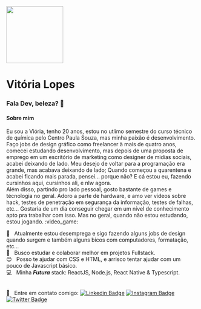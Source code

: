 <img width="150px" src="https://avatars2.githubusercontent.com/u/64246018?s=460&u=3d07c48c53255d53e3406037c7f98af14fd98689&v=4">

# Vitória Lopes

### Fala Dev, beleza? :rocket:
<h4> Sobre mim </h4>
Eu sou a Viória, tenho 20 anos, estou no utlimo semestre do curso técnico de química pelo Centro Paula Souza, mas minha paixão é desenvolvimento.
Faço jobs de design gráfico como freelancer à mais de quatro anos, comecei estudando desenvolvimento, mas depois de uma proposta de emprego em um escritório de marketing como designer de midias sociais, acabei deixando de lado. Meu desejo de voltar para a programação era grande, mas acabava deixando de lado; Quando começou a quarentena e acabei ficando mais parada, pensei... porque não? E cá estou eu, fazendo cursinhos aqui, cursinhos ali, e nlw agora. 
<br/>
Além disso, partindo pro lado pessoal, gosto bastante de games e técnologia no geral. Adoro a parte de hardware, e amo ver vídeos sobre hack, testes de penetração em segurança da informação, testes de falhas, etc... Gostaria de um dia conseguir chegar em um nível de conhecimento apto pra trabalhar com isso. Mas no geral, quando não estou estudando, estou jogando. :video_game:<br/>

 :rocket:  &nbsp; Atualmente estou desemprega e sigo fazendo alguns jobs de design quando surgem e também alguns bicos com computadores, formatação, etc...
 <br/> :purple_heart: &nbsp; Busco estudar e colaborar melhor em projetos Fullstack.
 <br/> :blush: &nbsp; Posso te ajudar com CSS e HTML, e arrisco tentar ajudar com um pouco de Javascript básico.
 <br/> :computer: &nbsp; Minha ***Futura*** stack: ReactJS, Node.js, React Native & Typescript.

 <br/> :email: &nbsp; Entre em contato comigo: [![Linkedin Badge](https://img.shields.io/badge/-vilopesp-blue?style=flat-square&logo=Linkedin&logoColor=white&link=https://www.linkedin.com/in/vilopesp/)](https://www.linkedin.com/in/grioos/) 
[![Instagram Badge](https://img.shields.io/badge/-@_vilopesp_-blue?style=flat-square&logo=Instagram&logoColor=white&link=https://www.instagram.com/_vilopesp/)](https://www.instagram.com/grioos_/)
[![Twitter Badge](https://img.shields.io/twitter/follow/_vilopesp?style=social)](https://twitter.com/_vilopesp)


